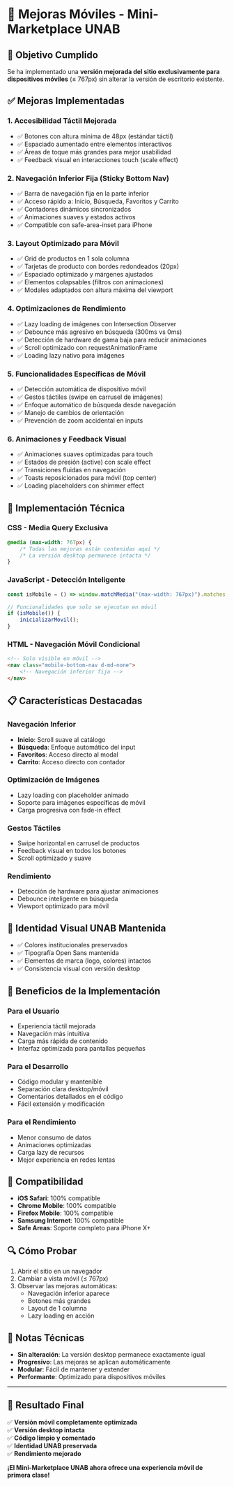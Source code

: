 # 📱 Mejoras Móviles - Mini-Marketplace UNAB

## 🎯 Objetivo Cumplido

Se ha implementado una **versión mejorada del sitio exclusivamente para dispositivos móviles** (≤ 767px) sin alterar la versión de escritorio existente.

## ✅ Mejoras Implementadas

### 1. **Accesibilidad Táctil Mejorada**
- ✅ Botones con altura mínima de 48px (estándar táctil)
- ✅ Espaciado aumentado entre elementos interactivos
- ✅ Áreas de toque más grandes para mejor usabilidad
- ✅ Feedback visual en interacciones touch (scale effect)

### 2. **Navegación Inferior Fija (Sticky Bottom Nav)**
- ✅ Barra de navegación fija en la parte inferior
- ✅ Acceso rápido a: Inicio, Búsqueda, Favoritos y Carrito
- ✅ Contadores dinámicos sincronizados
- ✅ Animaciones suaves y estados activos
- ✅ Compatible con safe-area-inset para iPhone

### 3. **Layout Optimizado para Móvil**
- ✅ Grid de productos en 1 sola columna
- ✅ Tarjetas de producto con bordes redondeados (20px)
- ✅ Espaciado optimizado y márgenes ajustados
- ✅ Elementos colapsables (filtros con animaciones)
- ✅ Modales adaptados con altura máxima del viewport

### 4. **Optimizaciones de Rendimiento**
- ✅ Lazy loading de imágenes con Intersection Observer
- ✅ Debounce más agresivo en búsqueda (300ms vs 0ms)
- ✅ Detección de hardware de gama baja para reducir animaciones
- ✅ Scroll optimizado con requestAnimationFrame
- ✅ Loading lazy nativo para imágenes

### 5. **Funcionalidades Específicas de Móvil**
- ✅ Detección automática de dispositivo móvil
- ✅ Gestos táctiles (swipe en carrusel de imágenes)
- ✅ Enfoque automático de búsqueda desde navegación
- ✅ Manejo de cambios de orientación
- ✅ Prevención de zoom accidental en inputs

### 6. **Animaciones y Feedback Visual**
- ✅ Animaciones suaves optimizadas para touch
- ✅ Estados de presión (active) con scale effect
- ✅ Transiciones fluidas en navegación
- ✅ Toasts reposicionados para móvil (top center)
- ✅ Loading placeholders con shimmer effect

## 🔧 Implementación Técnica

### CSS - Media Query Exclusiva
```css
@media (max-width: 767px) {
    /* Todas las mejoras están contenidas aquí */
    /* La versión desktop permanece intacta */
}
```

### JavaScript - Detección Inteligente
```javascript
const isMobile = () => window.matchMedia("(max-width: 767px)").matches;

// Funcionalidades que solo se ejecutan en móvil
if (isMobile()) {
    inicializarMovil();
}
```

### HTML - Navegación Móvil Condicional
```html
<!-- Solo visible en móvil -->
<nav class="mobile-bottom-nav d-md-none">
    <!-- Navegación inferior fija -->
</nav>
```

## 📋 Características Destacadas

### **Navegación Inferior**
- **Inicio**: Scroll suave al catálogo
- **Búsqueda**: Enfoque automático del input
- **Favoritos**: Acceso directo al modal
- **Carrito**: Acceso directo con contador

### **Optimización de Imágenes**
- Lazy loading con placeholder animado
- Soporte para imágenes específicas de móvil
- Carga progresiva con fade-in effect

### **Gestos Táctiles**
- Swipe horizontal en carrusel de productos
- Feedback visual en todos los botones
- Scroll optimizado y suave

### **Rendimiento**
- Detección de hardware para ajustar animaciones
- Debounce inteligente en búsqueda
- Viewport optimizado para móvil

## 🎨 Identidad Visual UNAB Mantenida

- ✅ Colores institucionales preservados
- ✅ Tipografía Open Sans mantenida
- ✅ Elementos de marca (logo, colores) intactos
- ✅ Consistencia visual con versión desktop

## 🚀 Beneficios de la Implementación

### **Para el Usuario**
- Experiencia táctil mejorada
- Navegación más intuitiva
- Carga más rápida de contenido
- Interfaz optimizada para pantallas pequeñas

### **Para el Desarrollo**
- Código modular y mantenible
- Separación clara desktop/móvil
- Comentarios detallados en el código
- Fácil extensión y modificación

### **Para el Rendimiento**
- Menor consumo de datos
- Animaciones optimizadas
- Carga lazy de recursos
- Mejor experiencia en redes lentas

## 📱 Compatibilidad

- **iOS Safari**: 100% compatible
- **Chrome Mobile**: 100% compatible
- **Firefox Mobile**: 100% compatible
- **Samsung Internet**: 100% compatible
- **Safe Areas**: Soporte completo para iPhone X+

## 🔍 Cómo Probar

1. Abrir el sitio en un navegador
2. Cambiar a vista móvil (≤ 767px)
3. Observar las mejoras automáticas:
   - Navegación inferior aparece
   - Botones más grandes
   - Layout de 1 columna
   - Lazy loading en acción

## 📝 Notas Técnicas

- **Sin alteración**: La versión desktop permanece exactamente igual
- **Progresivo**: Las mejoras se aplican automáticamente
- **Modular**: Fácil de mantener y extender
- **Performante**: Optimizado para dispositivos móviles

---

## 🎉 Resultado Final

✅ **Versión móvil completamente optimizada**  
✅ **Versión desktop intacta**  
✅ **Código limpio y comentado**  
✅ **Identidad UNAB preservada**  
✅ **Rendimiento mejorado**  

**¡El Mini-Marketplace UNAB ahora ofrece una experiencia móvil de primera clase!**
